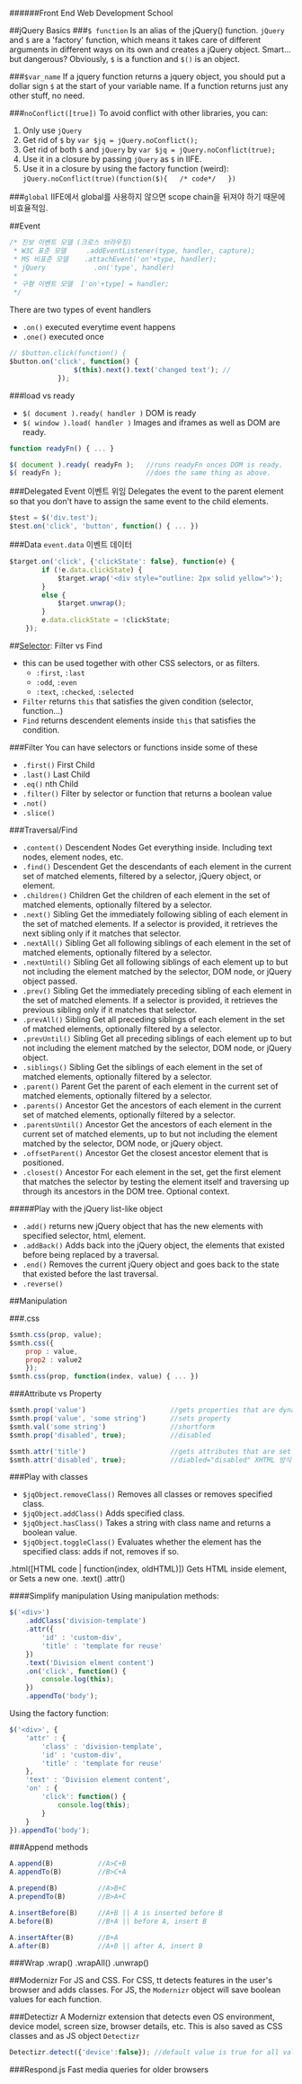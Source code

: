 ######Front End Web Development School

##jQuery Basics
###`$ function`
Is an alias of the jQuery() function. `jQuery` and `$` are a 'factory' function, which means it takes care of different arguments in different ways on its own and creates a jQuery object. Smart... but dangerous? Obviously, `$` is a function and `$()` is an object.

###`$var_name`
If a jquery function returns a jquery object, you should put a dollar sign `$` at the start of your variable name. If a function returns just any other stuff, no need.

###`noConflict([true])`
To avoid conflict with other libraries, you can:

1. Only use `jQuery`
2. Get rid of `$` by `var $jq = jQuery.noConflict();`
3. Get rid of both `$` and `jQuery` by `var $jq = jQuery.noConflict(true);`
4. Use it in a closure by passing `jQuery` as `$` in IIFE.
5. Use it in a closure by using the factory function (weird): `jQuery.noConflict(true)(function($){   /* code*/   })`

###`global`
IIFE에서 global를 사용하지 않으면 scope chain을 뒤져야 하기 때문에 비효율적임.

##Event
```js
/* 진보 이벤트 모델 (크로스 브라우징)
 * W3C 표준 모델     .addEventListener(type, handler, capture);
 * MS 비표준 모델    .attachEvent('on'+type, handler);
 * jQuery            .on('type', handler)
 * 
 * 구형 이벤트 모델  ['on'+type] = handler;
 */
```
There are two types of event handlers

- `.on()` executed everytime event happens
- `.one()` executed once

```js
// $button.click(function() {
$button.on('click', function() {
				$(this).next().text('changed text'); //
			});
```
###load vs ready
- `$( document ).ready( handler )` DOM is ready
- `$( window ).load( handler )` Images and iframes as well as DOM are ready.

```js
function readyFn() { ... }

$( document ).ready( readyFn );   //runs readyFn onces DOM is ready.
$( readyFn );                     //does the same thing as above.
```
###Delegated Event 이벤트 위임
Delegates the event to the parent element so that you don't have to assign the same event to the child elements.

```js
$test = $('div.test');
$test.on('click', 'button', function() { ... })
```

###Data `event.data` 이벤트 데이터
```js
$target.on('click', {'clickState': false}, function(e) {
		if (!e.data.clickState) {
			$target.wrap('<div style="outline: 2px solid yellow">');
		}
		else {
			$target.unwrap();
		}
		e.data.clickState = !clickState;
	});
```


##[Selector](http://codylindley.com/jqueryselector): Filter vs Find
- this can be used together with other CSS selectors, or as filters. 
	- `:first`, `:last`
	- `:odd`, `:even`
	- `:text`, `:checked`, `:selected`
- `Filter` returns `this` that satisfies the given condition (selector, function...)
- `Find` returns descendent elements inside `this` that satisfies the condition.

###Filter
You can have selectors or functions inside some of these
- `.first()` First Child
- `.last()` Last Child
- `.eq()` nth Child
- `.filter()` Filter by selector or function that returns a boolean value
- `.not()`
- `.slice()`

###Traversal/Find
- `.content()`         Descendent Nodes  Get everything inside. Including text nodes, element nodes, etc.
- `.find()`            Descendent        Get the descendants of each element in the current set of matched elements, filtered by a selector, jQuery object, or element.
- `.children()`        Children          Get the children of each element in the set of matched elements, optionally filtered by a selector.
- `.next()`            Sibling           Get the immediately following sibling of each element in the set of matched elements. If a selector is provided, it retrieves the next sibling only if it matches that selector.
- `.nextAll()`         Sibling           Get all following siblings of each element in the set of matched elements, optionally filtered by a selector.
- `.nextUntil()`       Sibling           Get all following siblings of each element up to but not including the element matched by the selector, DOM node, or jQuery object passed.
- `.prev()`            Sibling           Get the immediately preceding sibling of each element in the set of matched elements. If a selector is provided, it retrieves the previous sibling only if it matches that selector.
- `.prevAll()`         Sibling           Get all preceding siblings of each element in the set of matched elements, optionally filtered by a selector.
- `.prevUntil()`       Sibling           Get all preceding siblings of each element up to but not including the element matched by the selector, DOM node, or jQuery object.
- `.siblings()`        Sibling           Get the siblings of each element in the set of matched elements, optionally filtered by a selector.
- `.parent()`          Parent            Get the parent of each element in the current set of matched elements, optionally filtered by a selector.
- `.parents()`         Ancestor          Get the ancestors of each element in the current set of matched elements, optionally filtered by a selector.
- `.parentsUntil()`    Ancestor          Get the ancestors of each element in the current set of matched elements, up to but not including the element matched by the selector, DOM node, or jQuery object.
- `.offsetParent()`    Ancestor          Get the closest ancestor element that is positioned.
- `.closest()`         Ancestor          For each element in the set, get the first element that matches the selector by testing the element itself and traversing up through its ancestors in the DOM tree. Optional context.

#####Play with the jQuery list-like object
- `.add()` returns new jQuery object that has the new elements with specified selector, html, element.
- `.addBack()` Adds back into the jQuery object, the elements that existed before being replaced by a traversal.
- `.end()` Removes the current jQuery object and goes back to the state that existed before the last traversal.
- `.reverse()`


##Manipulation

###.css
```js
$smth.css(prop, value);
$smth.css({
	prop : value,
	prop2 : value2
	});
$smth.css(prop, function(index, value) { ... })

```
###Attribute vs Property
```js
$smth.prop('value')                     //gets properties that are dynamically changed by user
$smth.prop('value', 'some string')      //sets property
$smth.val('some string')                //shortform
$smth.prop('disabled', true);           //disabled

$smth.attr('title')                     //gets attributes that are set by website
$smth.attr('disabled', true);           //diabled="disabled" XHTML 방식
```

###Play with classes
- `$jqObject.removeClass()` Removes all classes or removes specified class.
- `$jqObject.addClass()` Adds specified class.
- `$jqObject.hasClass()` Takes a string with class name and returns a boolean value.
- `$jqObject.toggleClass()` Evaluates whether the element has the specified class: adds if not, removes if so.



.html([HTML code | function(index, oldHTML)]) Gets HTML inside element, or Sets a new one.
.text()
.attr()


####Simplify manipulation
Using manipulation methods:

```js
$('<div>')
	.addClass('division-template')
	.attr({
		'id' : 'custom-div',
		'title' : 'template for reuse'
	})
	.text('Division elment content')
	.on('click', function() {
		console.log(this);
	})
	.appendTo('body');
```
Using the factory function:

```js
$('<div>', {
	'attr' : {
		'class' : 'division-template',
		'id' : 'custom-div',
		'title' : 'template for reuse'
	},
	'text' : 'Division element content',
	'on' : {
		'click': function() {
			console.log(this);
		}
	}
}).appendTo('body');
```

###Append methods
```js
A.append(B)           //A>C+B
A.appendTo(B)         //B>C+A

A.prepend(B)          //A>B+C
A.prependTo(B)        //B>A+C

A.insertBefore(B)     //A+B || A is inserted before B
A.before(B)           //B+A || before A, insert B

A.insertAfter(B)      //B+A
A.after(B)            //A+B || after A, insert B
```

###Wrap
.wrap() 
.wrapAll()
.unwrap()


##Modernizr
For JS and CSS. For CSS, tt detects features in the user's browser and adds classes. For JS, the `Modernizr` object will save boolean values for each function.

###Detectizr
A Modernizr extension that detects even OS environment, device model, screen size, browser details, etc. This is also saved as CSS classes and as JS object `Detectizr`

```js
Detectizr.detect({'device':false}); //default value is true for all values. This changes whether to detect. 
```
###Respond.js
Fast media queries for older browsers